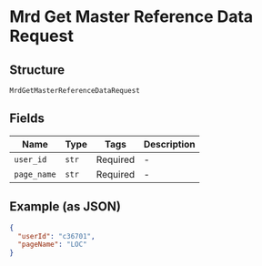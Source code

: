 
# Mrd Get Master Reference Data Request

## Structure

`MrdGetMasterReferenceDataRequest`

## Fields

| Name | Type | Tags | Description |
|  --- | --- | --- | --- |
| `user_id` | `str` | Required | - |
| `page_name` | `str` | Required | - |

## Example (as JSON)

```json
{
  "userId": "c36701",
  "pageName": "LOC"
}
```

